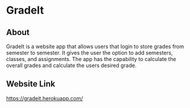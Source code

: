 # GradeIt

## About
GradeIt is a website app that allows users that login to store grades from semester to semester. It gives the user the option to add semesters, classes, and assignments. The app has the capability to calculate the overall grades and calculate the users desired grade. 

## Website Link
https://gradeit.herokuapp.com/
